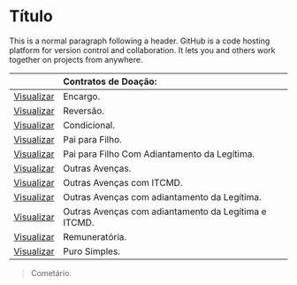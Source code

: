 # Título

This is a normal paragraph following a header. GitHub is a code hosting platform for version control and collaboration. It lets you and others work together on projects from anywhere.

|            | Contratos de Doação:                                 |
|:-----------|:-----------------------------------------------------|
| [Visualizar](./enc.html) | Encargo.                                             |
| [Visualizar](./rev.html) | Reversão.                                            |
| [Visualizar](./con.html) | Condicional.                                         |
| [Visualizar](./pfs.html) | Pai para Filho.                                      |
| [Visualizar](./pfc.html) | Pai para Filho Com Adiantamento da Legítima.         |
| [Visualizar](./oav.html) | Outras Avenças.                                      |
| [Visualizar](./oai.html) | Outras Avenças com ITCMD.                            |
| [Visualizar](./oal.html) | Outras Avenças com adiantamento da Legítima.         |
| [Visualizar](./oae.html) | Outras Avenças com adiantamento da Legítima e ITCMD. |
| [Visualizar](./ren.html) | Remuneratória.                                       |
| [Visualizar](./pur.html) | Puro Simples.                                        |

> Cometário.
